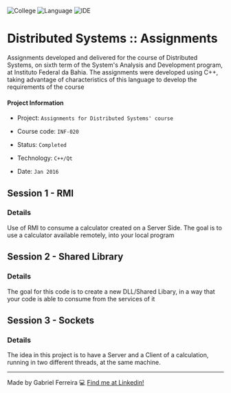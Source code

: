 ![College](https://img.shields.io/badge/College-IFBA-green)
![Language](https://img.shields.io/badge/Language-C++-brightgreen)
![IDE](https://img.shields.io/badge/IDE-QTCreator-green)


# Distributed Systems :: Assignments
Assignments developed and delivered for the course of Distributed Systems, on sixth term of the System's Analysis and Development program, at Instituto Federal da Bahia. The assignments were developed using C++, taking advantage of characteristics of this language to develop the requirements of the course

#### Project Information
- Project: ``Assignments for Distributed Systems' course``
&nbsp;

- Course code: ``INF-020``
&nbsp;

- Status: ``Completed``
&nbsp;

- Technology: ``C++/Qt``
&nbsp;

- Date: ``Jan 2016``
&nbsp;

## Session 1 - RMI
### Details
Use of RMI to consume a calculator created on a Server Side. The goal is to use a calculator available remotely, into your local program

## Session 2 - Shared Library
### Details
The goal for this code is to create a new DLL/Shared Libary, in a way that your code is able to consume from the services of it

## Session 3 - Sockets
### Details
The idea in this project is to have a Server and a Client of a calculation, running in two different threads, at the same machine.

--- 
Made by Gabriel Ferreira :computer: [Find me at Linkedin!](https://www.linkedin.com/in/gabriel-f-sousa/)
